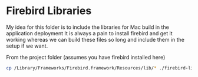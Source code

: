 # Firebird Libraries

My idea for this folder is to include the libraries for Mac build in the application deployment
It is always a pain to install firebird and get it working whereas we can build these files so long 
and include them in the setup if we want.

From the project folder (assumes you have firebird installed here)
```bash
cp /Library/Frameworks/Firebird.framework/Resources/lib/* ./firebird-libs
```